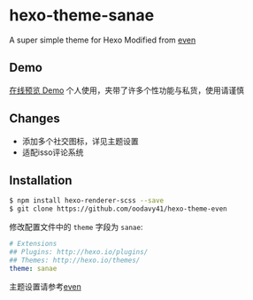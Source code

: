 # hexo-theme-sanae
A super simple theme for Hexo
Modified from [even](https://github.com/ahonn/hexo-theme-even)

## Demo
[在线预览 Demo](http://cocoalte.cc/)
个人使用，夹带了许多个性功能与私货，使用请谨慎

## Changes
 - 添加多个社交图标，详见主题设置
 - 适配isso评论系统


## Installation
```bash
$ npm install hexo-renderer-scss --save
$ git clone https://github.com/oodavy41/hexo-theme-even
```

修改配置文件中的 `theme` 字段为 `sanae`:

```yaml
# Extensions
## Plugins: http://hexo.io/plugins/
## Themes: http://hexo.io/themes/
theme: sanae
```
主题设置请参考[even](https://github.com/ahonn/hexo-theme-even/wiki)
